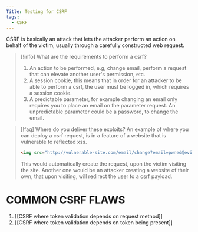 ```yaml
---
Title: Testing for CSRF
tags:
  - CSRF
---
```

CSRF is basically an attack that lets the attacker perform an action on behalf of the victim, usually through a carefully constructed web request.

> [!info] What are the requirements to perform a csrf?
> 1. An action to be performed, e.g, change email, perform a request that can elevate another user's permission, etc.
> 2. A session cookie, this means that in order for an attacker to be able to perform a csrf, the user must be logged in, which requires a session cookie.
> 3. A predictable parameter, for example changing an email only requires you to place an email on the parameter request. An unpredictable parameter could be a password, to change the email.

> [!faq] Where do you deliver these exploits?
> An example of where you can deploy a csrf request, is in a feature of a website that is vulnerable to reflected xss.
> ```html
> <img src="http://vulnerable-site.com/email/change?email=pwned@evil-user.net">
> ```
> This would automatically create the request, upon the victim visiting the site. Another one would be an attacker creating a website of their own, that upon visiting, will redirect the user to a csrf payload.

# COMMON CSRF FLAWS
1. [[CSRF where token validation depends on request method]]
2. [[CSRF where token validation depends on token being present]]















